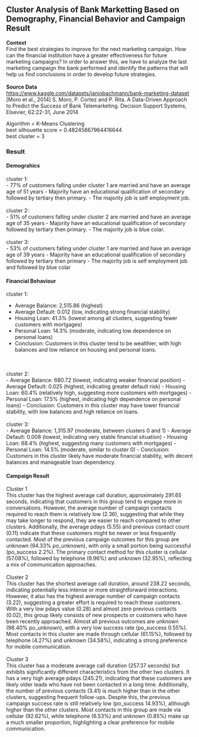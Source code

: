 <h2>Cluster Analysis of Bank Marketting Based on Demography, Financial Behavior and Campaign Result</h2>

**Context** </br>
Find the best strategies to improve for the next marketing campaign. How can the financial institution have a greater effectiveness for future marketing campaigns? In order to answer this, we have to analyze the last marketing campaign the bank performed and identify the patterns that will help us find conclusions in order to develop future strategies. </br>
</br>
**Source Data** </br>
https://www.kaggle.com/datasets/janiobachmann/bank-marketing-dataset </br>
[Moro et al., 2014] S. Moro, P. Cortez and P. Rita. A Data-Driven Approach to Predict the Success of Bank Telemarketing. Decision Support Systems, Elsevier, 62:22-31, June 2014

Algorithm = K-Means Clustering </br>
best silhouette score = 0.48245867964416644 </br>
best cluster = 3 </br>

<h3>Result</h3>
<h4>Demograhics</h4>
cluster 1: </br>
- 77% of customers falling under cluster 1 are married and have an average age of 51 years
- Majority have an educational qualification of secondary followed by tertiary then primary.
- The majority job is self employment job. </br>
</br>
cluster 2: </br>
- 51% of customers falling under cluster 2 are married and have an average age of 35 years
- Majority have an educational qualification of secondary followed by tertiary then primary.
- The majority job is blue colar.</br>
</br>
cluster 3: </br>
- 53% of customers falling under cluster 1 are married and have an average age of 39 years
- Majority have an educational qualification of secondary followed by tertiary then primary
- The majority job is self employment job and followed by blue colar

<h4>Financial Behaviour</h4>
cluster 1:</br>

- Average Balance: 2,515.86 (highest)
- Average Default: 0.012 (low, indicating strong financial stability)
- Housing Loan: 41.3% (lowest among all clusters, suggesting fewer customers with mortgages)
- Personal Loan: 14.3% (moderate, indicating low dependence on personal loans)
- Conclusion: Customers in this cluster tend to be wealthier, with high balances and low reliance on housing and personal loans.
</br>
</br>
cluster 2:</br>
- Average Balance: 680.72 (lowest, indicating weaker financial position)
- Average Default: 0.025 (highest, indicating greater default risk)
- Housing Loan: 60.4% (relatively high, suggesting more customers with mortgages)
- Personal Loan: 17.5% (highest, indicating high dependence on personal loans)
- Conclusion: Customers in this cluster may have lower financial stability, with low balances and high reliance on loans.
</br>
</br>
cluster 3: </br>
- Average Balance: 1,315.97 (moderate, between clusters 0 and 1)
- Average Default: 0.008 (lowest, indicating very stable financial situation)
- Housing Loan: 68.4% (highest, suggesting many customers with mortgages)
- Personal Loan: 14.5% (moderate, similar to cluster 0)
- Conclusion: Customers in this cluster likely have moderate financial stability, with decent balances and manageable loan dependency.

  <h4>Campaign Result</h4>
  Cluster 1 </br>
This cluster has the highest average call duration, approximately 291.65 seconds, indicating that customers in this group tend to engage more in conversations. However, the average number of campaign contacts required to reach them is relatively low (2.36), suggesting that while they may take longer to respond, they are easier to reach compared to other clusters. Additionally, the average pdays (5.55) and previous contact count (0.11) indicate that these customers might be newer or less frequently contacted. Most of the previous campaign outcomes for this group are unknown (94.33% po_unknown), with only a small portion being successful (po_success 2.2%). The primary contact method for this cluster is cellular (57.08%), followed by telephone (9.96%) and unknown (32.95%), reflecting a mix of communication approaches.
</br>
</br>
Cluster 2 </br>
This cluster has the shortest average call duration, around 238.22 seconds, indicating potentially less intense or more straightforward interactions. However, it also has the highest average number of campaign contacts (3.22), suggesting a greater effort is required to reach these customers. With a very low pdays value (0.28) and almost zero previous contacts (0.02), this group likely consists of new prospects or customers who have been recently approached. Almost all previous outcomes are unknown (98.40% po_unknown), with a very low success rate (po_success 0.55%). Most contacts in this cluster are made through cellular (61.15%), followed by telephone (4.27%) and unknown (34.58%), indicating a strong preference for mobile communication.
</br>
</br>
Cluster 3 </br>
This cluster has a moderate average call duration (257.37 seconds) but exhibits significantly different characteristics from the other two clusters. It has a very high average pdays (245.21), indicating that these customers are likely older leads who have not been contacted in a long time. Additionally, the number of previous contacts (3.41) is much higher than in the other clusters, suggesting frequent follow-ups. Despite this, the previous campaign success rate is still relatively low (po_success 14.93%), although higher than the other clusters. Most contacts in this group are made via cellular (92.62%), while telephone (6.53%) and unknown (0.85%) make up a much smaller proportion, highlighting a clear preference for mobile communication.
